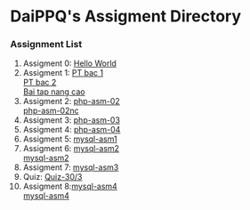 # DaiPPQ's Assigment Directory

### Assignment List

1. Assigment 0: [Hello World](https://github.com/FASTTRACKSE/FFSE1704_LP3/blob/master/Assignments/DaiPPQ/hello.php)
2. Assigment 1: [PT bac 1](https://github.com/FASTTRACKSE/FFSE1704_LP3/blob/master/Assignments/DaiPPQ/php-asm-01/php-asm-01.php)<br>
                [PT bac 2](https://github.com/FASTTRACKSE/FFSE1704_LP3/blob/master/Assignments/DaiPPQ/php-asm-01/php-asm-01b.php)<br>
                [Bai tap nang cao](https://github.com/FASTTRACKSE/FFSE1704_LP3/blob/master/Assignments/DaiPPQ/php-asm-01/php-asm-01nc.php)
3. Assigment 2: [php-asm-02](https://github.com/FASTTRACKSE/FFSE1704_LP3/blob/master/Assignments/DaiPPQ/php-asm-02/php-asm-02.php)<br>
                [php-asm-02nc](https://github.com/FASTTRACKSE/FFSE1704_LP3/blob/master/Assignments/DaiPPQ/php-asm-02/php-asm-02nc.php)
4. Assigment 3: [php-asm-03](https://github.com/FASTTRACKSE/FFSE1704_LP3/blob/master/Assignments/DaiPPQ/php-asm-03/shop.php)
5. Assigment 4: [php-asm-04](https://github.com/FASTTRACKSE/FFSE1704_LP3/blob/master/Assignments/DaiPPQ/php-asm-04/php-asm-4.php)
6. Assigment 5: [mysql-asm1](https://github.com/FASTTRACKSE/FFSE1704_LP3/blob/master/Assignments/DaiPPQ/php-asm-05/ffse1704002_mysql_01.sql)
7. Assigment 6: [mysql-asm2](https://github.com/FASTTRACKSE/FFSE1704_LP3/blob/master/Assignments/DaiPPQ/php-asm-06/ffse1704002_mysql_02.sql)<br>
		[mysql-asm2](https://github.com/FASTTRACKSE/FFSE1704_LP3/blob/master/Assignments/DaiPPQ/php-asm-06/ffse1704002_mysql_02.txt)
8. Assigment 7: [mysql-asm3](https://github.com/FASTTRACKSE/FFSE1704_LP3/blob/master/Assignments/DaiPPQ/php-asm-07/ffse1704002_mysql_03.txt)
9. Quiz: [Quiz-30/3](https://github.com/FASTTRACKSE/FFSE1704_LP3/blob/master/Assignments/DaiPPQ/Quiz.xls)
10. Assigment 8:[mysql-asm4](https://github.com/FASTTRACKSE/FFSE1704_LP3/blob/master/Assignments/DaiPPQ/php-asm-08/ffse1704002_mysql_04.sql)<br>
		[mysql-asm4](https://github.com/FASTTRACKSE/FFSE1704_LP3/blob/master/Assignments/DaiPPQ/php-asm-08/index.php)
